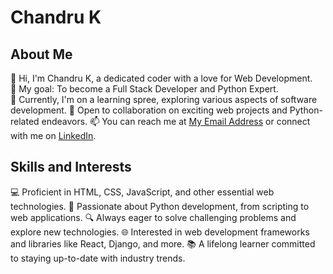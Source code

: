 # Chandru K

## About Me
👋 Hi, I'm Chandru K, a dedicated coder with a love for Web Development. <br>
🌟 My goal: To become a Full Stack Developer and Python Expert.<br>
🌱 Currently, I'm on a learning spree, exploring various aspects of software development.
🤝 Open to collaboration on exciting web projects and Python-related endeavors.
📫 You can reach me at [My Email Address](mailto:chandrusanjay5555@gmail.com) or connect with me on [LinkedIn](https://www.linkedin.com/in/k-chandru).

## Skills and Interests
💻 Proficient in HTML, CSS, JavaScript, and other essential web technologies.
🐍 Passionate about Python development, from scripting to web applications.
🔍 Always eager to solve challenging problems and explore new technologies.
🌐 Interested in web development frameworks and libraries like React, Django, and more.
📚 A lifelong learner committed to staying up-to-date with industry trends.

